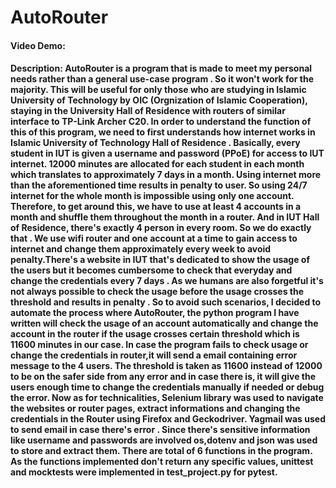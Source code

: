 # AutoRouter
#### Video Demo:
#### Description: **AutoRouter** is a program that is made to meet my personal needs rather than a general use-case program . So it won't work for the majority. This will be useful for only those who are studying in Islamic University of Technology by OIC (Orgnization of Islamic Cooperation), staying in the University Hall of Residence with routers of similar interface to TP-Link Archer C20. In order to understand the function of this of this program, we need to first understands how internet works in Islamic University of Technology Hall of Residence . Basically, every student in IUT is given a username and password (PPoE) for access to IUT internet. 12000 minutes are allocated for each student in each month which translates to approximately 7 days in a month. Using internet more than the aforementioned time results in penalty to user. So using 24/7 internet for the whole month is impossible using only one account. Therefore, to get around this, we have to use at least 4 accounts in a month and shuffle them throughout the month in a router. And in IUT Hall of Residence, there's exactly 4 person in every room. So we do exactly that . We use wifi router and one account at a time to gain access to internet and change them approximately every week to avoid penalty.There's a website in IUT that's dedicated to show the usage of the users but it becomes cumbersome to check that everyday and change the credentials every 7 days . As we humans are also forgetful it's not always possible to check the usage before the usage crosses the threshold and results in penalty . So to avoid such scenarios, I decided to automate the process where **AutoRouter**, the python program I have written will check the usage of an account automatically and change the account in the router if the usage crosses certain threshold which is 11600 minutes in our case. In case the program fails to check usage or change the credentials in router,it will send a email containing error message to the 4 users. The threshold is taken as 11600 instead of 12000 to be on the safer side from any error and in case there is, it will give the users enough time to change the credentials manually if needed or debug the error. Now as for technicalities, Selenium library was used to navigate the websites or router pages, extract informations and changing the credentials in the Router using Firefox and Geckodriver. Yagmail was used to send email in case there's error . Since there's sensitive information like username and passwords are involved os,dotenv and json was used to store and extract them. There are total of 6 functions in the program. As the functions implemented don't return any specific values, unittest and mocktests were implemented in test_project.py for pytest.

